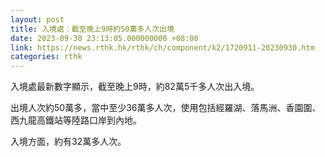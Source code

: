 ```yaml
---
layout: post
title: 入境處：截至晚上9時約50萬多人次出境
date: 2023-09-30 23:13:05.000000000 +08:00
link: https://news.rthk.hk/rthk/ch/component/k2/1720911-20230930.htm
categories: rthk
---
```


入境處最新數字顯示，截至晚上9時，約82萬5千多人次出入境。

出境人次約50萬多，當中至少36萬多人次，使用包括經羅湖、落馬洲、香園圍、西九龍高鐵站等陸路口岸到內地。

入境方面，約有32萬多人次。

